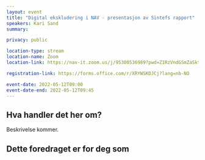 ```yaml
---
layout: event
title: "Digital ekskludering i NAV - presentasjon av Sintefs rapport"
speakers: Kari Sand
summary:

privacy: public

location-type: stream
location-name: Zoom
location-link: https://nav-it.zoom.us/j/95300536989?pwd=Z1RzVndGSmZaSktnS2xsb0svYytPdz09

registration-link: https://forms.office.com/r/XRYWSKDJCj?lang=nb-NO

event-date: 2022-05-12T09:00
event-date-end: 2022-05-12T09:45
---
```

## Hva handler det her om?
Beskrivelse kommer.

## Dette foredraget er for deg som

